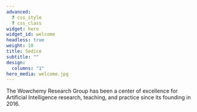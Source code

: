 ```yaml
---
advanced:
  ? css_style
  ? css_class
widget: hero
widget_id: welcome
headless: true
weight: 10
title: Sedice
subtitle: ""
design:
  columns: "1"
hero_media: welcome.jpg
---
```


The Wowchemy Research Group has been a center of excellence for Artificial Intelligence research, teaching, and practice since its founding in 2016.
